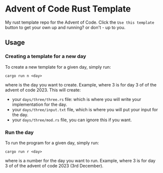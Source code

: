# Advent of Code Rust Template

My rust template repo for the Advent of Code. Click the `Use this template` button to get your own up and running? or don't - up to you.

## Usage

### Creating a template for a new day

To create a new template for a given day, simply run:

```
cargo run n <day>
```

where <day> is the day you want to create. Example, where 3 is for day 3 of of the advent of code 2023. This will create:

- your `days/three/three.rs` file: which is where you will write your implementation for the day.
- your `days/three/input.txt` file, which is where you will put your input for the day.
- your `days/three/mod.rs` file, you can ignore this if you want.

### Run the day

To run the program for a given day, simply run:

```
cargo run r <day>
```

where <day> is a number for the day you want to run. Example, where 3 is for day 3 of of the advent of code 2023 (3rd December).
